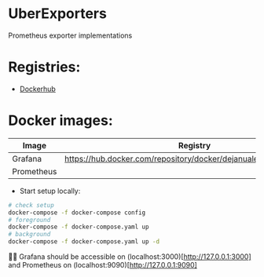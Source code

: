 # UberExporters
Prometheus exporter implementations

# Registries:

- [Dockerhub](https://hub.docker.com/)

# Docker images:

|  Image      | Registry                                                                     |
|-------------|------------------------------------------------------------------------------|
| Grafana     |    https://hub.docker.com/repository/docker/dejanualex/grafana/general       |
| Prometheus  |                                                                              |

* Start setup locally:

```bash
# check setup
docker-compose -f docker-compose config
# foreground
docker-compose -f docker-compose.yaml up
# background
docker-compose -f docker-compose.yaml up -d
```
🐱‍💻 Grafana should be accessible on (localhost:3000)[http://127.0.0.1:3000] and Prometheus on (localhost:9090)[http://127.0.0.1:9090]
